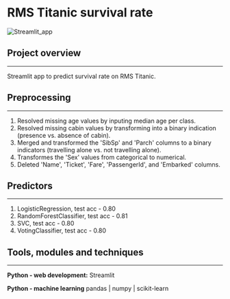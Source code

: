 # RMS Titanic survival rate

![Streamlit_app](https://user-images.githubusercontent.com/60387908/85390777-95e0d000-b549-11ea-9e7b-39d6c719ed19.png)

## Project overview
---
Streamlit app to predict survival rate on RMS Titanic.

## Preprocessing
---
1. Resolved missing age values by inputing median age per class.
2. Resolved missing cabin values by transforming into a binary indication (presence vs. absence of cabin).
3. Merged and transformed the 'SibSp' and 'Parch' columns to a binary indicators (travelling alone vs. not travelling alone).
4. Transformes the 'Sex' values from categorical to numerical.
5. Deleted 'Name', 'Ticket', 'Fare', 'PassengerId', and 'Embarked' columns.

## Predictors
---
1. LogisticRegression, test acc - 0.80
2. RandomForestClassifier, test acc - 0.81
3. SVC, test acc - 0.80
4. VotingClassifier, test acc - 0.80

## Tools, modules and techniques
---
**Python - web development:**
Streamlit

**Python - machine learning**
pandas | numpy | scikit-learn 